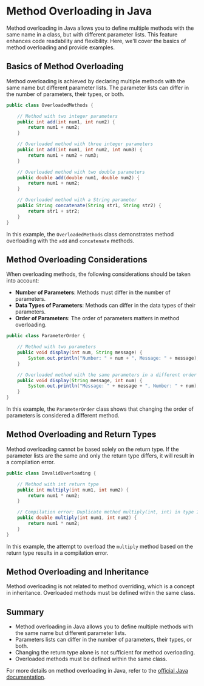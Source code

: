 # Method Overloading in Java

Method overloading in Java allows you to define multiple methods with the same name in a class, but with different parameter lists. This feature enhances code readability and flexibility. Here, we'll cover the basics of method overloading and provide examples.

## Basics of Method Overloading

Method overloading is achieved by declaring multiple methods with the same name but different parameter lists. The parameter lists can differ in the number of parameters, their types, or both.

```java
public class OverloadedMethods {

    // Method with two integer parameters
    public int add(int num1, int num2) {
        return num1 + num2;
    }

    // Overloaded method with three integer parameters
    public int add(int num1, int num2, int num3) {
        return num1 + num2 + num3;
    }

    // Overloaded method with two double parameters
    public double add(double num1, double num2) {
        return num1 + num2;
    }

    // Overloaded method with a String parameter
    public String concatenate(String str1, String str2) {
        return str1 + str2;
    }
}
```

In this example, the `OverloadedMethods` class demonstrates method overloading with the `add` and `concatenate` methods.

## Method Overloading Considerations

When overloading methods, the following considerations should be taken into account:

- **Number of Parameters**: Methods must differ in the number of parameters.
- **Data Types of Parameters**: Methods can differ in the data types of their parameters.
- **Order of Parameters**: The order of parameters matters in method overloading.

```java
public class ParameterOrder {

    // Method with two parameters
    public void display(int num, String message) {
        System.out.println("Number: " + num + ", Message: " + message);
    }

    // Overloaded method with the same parameters in a different order
    public void display(String message, int num) {
        System.out.println("Message: " + message + ", Number: " + num);
    }
}
```

In this example, the `ParameterOrder` class shows that changing the order of parameters is considered a different method.

## Method Overloading and Return Types

Method overloading cannot be based solely on the return type. If the parameter lists are the same and only the return type differs, it will result in a compilation error.

```java
public class InvalidOverloading {

    // Method with int return type
    public int multiply(int num1, int num2) {
        return num1 * num2;
    }

    // Compilation error: Duplicate method multiply(int, int) in type InvalidOverloading
    public double multiply(int num1, int num2) {
        return num1 * num2;
    }
}
```

In this example, the attempt to overload the `multiply` method based on the return type results in a compilation error.

## Method Overloading and Inheritance

Method overloading is not related to method overriding, which is a concept in inheritance. Overloaded methods must be defined within the same class.

## Summary

- Method overloading in Java allows you to define multiple methods with the same name but different parameter lists.
- Parameters lists can differ in the number of parameters, their types, or both.
- Changing the return type alone is not sufficient for method overloading.
- Overloaded methods must be defined within the same class.

For more details on method overloading in Java, refer to the [official Java documentation](https://docs.oracle.com/javase/tutorial/java/javaOO/methods.html).

